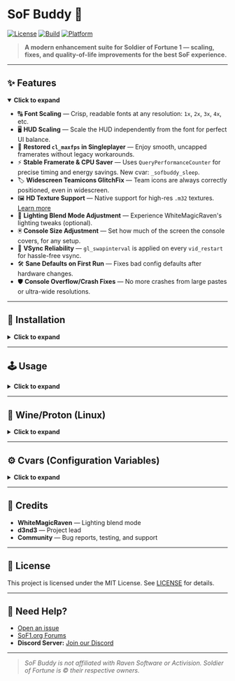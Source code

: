 # SoF Buddy 🚀

[![License](https://img.shields.io/badge/license-MIT-blue.svg)](LICENSE)
[![Build](https://img.shields.io/badge/build-passing-brightgreen.svg)]()
[![Platform](https://img.shields.io/badge/platform-Windows%20%7C%20Linux-lightgrey.svg)]()

> **A modern enhancement suite for Soldier of Fortune 1 — scaling, fixes, and quality-of-life improvements for the best SoF experience.**

---

## ✨ Features
<details open>
<summary><b>Click to expand</b></summary>

- 🔠 **Font Scaling** — Crisp, readable fonts at any resolution: `1x`, `2x`, `3x`, `4x`, etc.
- 🖥️ **HUD Scaling** — Scale the HUD independently from the font for perfect UI balance.
- 🎯 **Restored `cl_maxfps` in Singleplayer** — Enjoy smooth, uncapped framerates without legacy workarounds.
- ⚡ **Stable Framerate & CPU Saver** — Uses `QueryPerformanceCounter` for precise timing and energy savings. New cvar: `_sofbuddy_sleep`.
- 🏷️ **Widescreen Teamicons GlitchFix** — Team icons are always correctly positioned, even in widescreen.
- 🖼️ **HD Texture Support** — Native support for high-res `.m32` textures. [Learn more](https://www.sof1.org/viewtopic.php?p=45667)
- 🌙 **Lighting Blend Mode Adjustment** — Experience WhiteMagicRaven's lighting tweaks (optional).
- 🖲️ **Console Size Adjustment** — Set how much of the screen the console covers, for any setup.
- 🔄 **VSync Reliability** — `gl_swapinterval` is applied on every `vid_restart` for hassle-free vsync.
- 🛠️ **Sane Defaults on First Run** — Fixes bad config defaults after hardware changes.
- 🛡️ **Console Overflow/Crash Fixes** — No more crashes from large pastes or ultra-wide resolutions.

</details>

---

## 🚀 Installation
<details>
<summary><b>Click to expand</b></summary>

### 1. Get SoF Buddy
- **Option A:** [Download pre-compiled release](https://github.com/d3nd3/sof_buddy/releases)
- **Option B:** Compile from source:
  ```sh
  make
  ```

### 2. Prepare Your Game Folder
- **Recommended:** Delete your `User/config.cfg` for optimal defaults.
- Extract the release `.zip` directly into your SoF root (where `SoF.exe` lives). It contains:
  - `sof_buddy.dll` (goes in the SoF root)
  - `cptosof` (helper installer script)
  - `sof_buddy/` folder (created under the SoF root)
    - `sof_buddy/funcmaps/`
    - `sof_buddy/func_parents/`
  - Windows/Linux helper scripts in `rsrc/*_scripts/`
- If you prefer manual install:
  - Copy `bin/sof_buddy.dll` to your SoF root.
  - Create `sof_buddy/funcmaps` and `sof_buddy/func_parents` under your SoF root.
  - Optionally copy JSON maps from the release into `sof_buddy/funcmaps/`.
- Tip: You can also run `cptosof` with `SOFDIR=/path/to/SoF` to install the files for you.
- Use the included patchers to toggle between `native_wsock`, `sofplus_wsock`, and `sof_buddy_wsock`.
- `sof_buddy` will auto-load `spcl.dll` if present, so it works _with_ SoF Plus.

</details>

---

## 🕹️ Usage
<details>
<summary><b>Click to expand</b></summary>

### Activate SoF Buddy
- Run: `set_sofplus_and_buddy_sof.cmd` (works with or without SoF Plus)
- [View script contents](https://github.com/d3nd3/sof_buddy/blob/master/set_sofplus_and_buddy_sof.cmd)

### Restore SoF Plus Only
- Run: `set_sofplus_sof.cmd`

### Disable All Mods (Vanilla)
- Run: `set_vanilla_sof.cmd`

</details>

---

## 🍷 Wine/Proton (Linux)
<details>
<summary><b>Click to expand</b></summary>

- **Recommendation:** Use Wine for best fullscreen experience and fewer visual glitches.
- **Launch Example:**
  ```sh
  wine SoF.exe +set console 1 +set cddir CDDIR #%command%
  ```
- **Proton Note:** Proton ≤ 4.11-13 recommended. Otherwise, adjust sound frequency each startup.
- **Optimal FPS Tweaks:** Add to `base/autoexec.cfg`:
  ```
  cl_quads 0
  ghl_light_method 0
  ghl_shadows 0
  ```
  (Note: `cl_quads 0` disables many effects.)

</details>

---

## ⚙️ Cvars (Configuration Variables)
<details>
<summary><b>Click to expand</b></summary>

| Cvar | Default | Description |
|------|---------|-------------|
| `_sofbuddy_classic_timer` | 0 | Use classic timer (set at launch, for vsync/old systems) |
| `_sofbuddy_high_priority` | 1 | Set process priority to HIGH (set to 0 for NORMAL) |
| `_sofbuddy_font_scale` | 1 | Font scaling multiplier (1x, 2x, 3x, ...) |
| `_sofbuddy_hud_scale` | 1 | HUD scaling multiplier |
| `_sofbuddy_console_size` | 0.35 | Console height as % of screen (0-1, 1=fullscreen) |
| `_sofbuddy_sleep` | 1 | Enable CPU-saving sleep |
| `_sofbuddy_sleep_jitter` | 0 | Frame squashing for missed frames (desperate use only) |
| `_sofbuddy_sleep_busyticks` | 2 | 1ms busyloop ticks (lower = less CPU, 0 = stutter) |
| `_sofbuddy_minfilter_unmipped` | — | Texture filtering |
| `_sofbuddy_magfilter_unmipped` | — | Texture filtering |
| `_sofbuddy_minfilter_mipped` | — | Texture filtering |
| `_sofbuddy_magfilter_mipped` | — | Texture filtering |
| `_sofbuddy_minfilter_ui` | — | Texture filtering |
| `_sofbuddy_magfilter_ui` | — | Texture filtering |
| `_sofbuddy_whiteraven_lighting` | 0 | Enable WhiteMagicRaven lighting (1 = on) |
| `_sofbuddy_lightblend_dst` | GL_SRC_COLOR | Lightmap blend func (see OpenGL docs) |
| `_sofbuddy_lightblend_src` | GL_ZERO | Lightmap blend func (see OpenGL docs) |

- See [OpenGL glBlendFunc docs](https://www.khronos.org/registry/OpenGL-Refpages/gl4/html/glBlendFunc.xhtml) for blend values.
- If `_sofbuddy_whiteraven_lighting` is enabled, it overrides blend cvars.

</details>

---

## 🤝 Credits
- **WhiteMagicRaven** — Lighting blend mode
- **d3nd3** — Project lead
- **Community** — Bug reports, testing, and support

---

## 📄 License
This project is licensed under the MIT License. See [LICENSE](LICENSE) for details.

---

## 💬 Need Help?
- [Open an issue](https://github.com/d3nd3/sof_buddy/issues)
- [SoF1.org Forums](https://www.sof1.org/)
- **Discord Server:** [Join our Discord](https://discord.gg/zZjnsRKPEJ)

---

> _SoF Buddy is not affiliated with Raven Software or Activision. Soldier of Fortune is © their respective owners._ 
